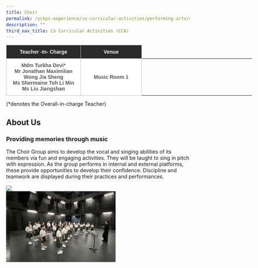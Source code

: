 ```yaml
---
title: Choir
permalink: /yckps-experience/co-curricular-activities/performing-arts/choir/
description: ""
third_nav_title: Co Curricular Activities (CCA)
---
```

<style type="text/css">
.tg  {border-collapse:collapse;border-spacing:0;}
.tg td{border-color:black;border-style:solid;border-width:1px;font-family:Arial, sans-serif;font-size:14px;
  overflow:hidden;padding:10px 5px;word-break:normal;}
.tg th{border-color:black;border-style:solid;border-width:1px;font-family:Arial, sans-serif;font-size:14px;
  font-weight:normal;overflow:hidden;padding:10px 5px;word-break:normal;}
.tg .tg-12c9{background-color:#FFF;border-color:#c0c0c0;color:#58595B;font-weight:bold;text-align:center;vertical-align:top}
.tg .tg-qira{background-color:#FFF;border-color:#c0c0c0;color:#58595B;text-align:center;vertical-align:middle}
.tg .tg-lh01{background-color:#2A2A2A;border-color:#c0c0c0;color:#EEE;font-weight:bold;text-align:center;vertical-align:top}
.tg .tg-1hqx{background-color:#FFF;border-color:#c0c0c0;color:#58595B;font-weight:bold;text-align:center;vertical-align:middle}
</style>
<table class="tg" style="undefined;table-layout: fixed; width: 674px">
<colgroup>
<col style="width: 204.003906px">
<col style="width: 167.003906px">
<col style="width: 134.003906px">
<col style="width: 169.003906px">
</colgroup>
<thead>
  <tr>
    <th class="tg-lh01">Teacher -In- Charge </th>
    <th class="tg-lh01">Venue </th>
    </tr>
</thead>
<tbody>
  <tr>
    <td class="tg-12c9">Mdm Turkha Devi*<br>
Mr Jonathan Maximilian Wong Jia Sheng<br>
Ms Shermaine Toh Li Min<br>
Ms Liu Jiangshan
</td>
		 <td class="tg-1hqx">Music Room 1</td>
</tr></tbody>
</table>

(\*denotes the Overall-in-charge Teacher)&nbsp;  

About Us
-----

### **Providing memories through music** 
  
The Choir Group aims to develop the vocal and singing abilities of its members via fun and engaging activities. They will be taught to sing in pitch with expression. As the group performs in internal and external platforms, these provide opportunities to develop their confidence. Discipline and teamwork are displayed during their practices and performances.

<img src="/images/2023/CCA/choir%202%20-%20yu%20xin%20stella.jpg" style="width:300px;height:auto;" align="center">
<br>
<img src="/images/2023/CCA/choir%203%20-%20yu%20xin%20stella.jpg" style="width:300px;height:auto;" align="center">
<br>